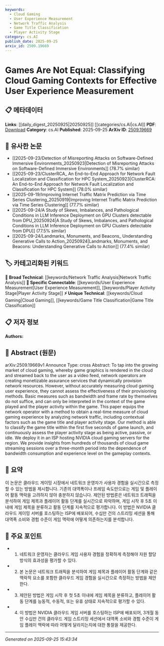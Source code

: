 ```yaml
---
keywords:
  - Cloud Gaming
  - User Experience Measurement
  - Network Traffic Analysis
  - Game Title Classification
  - Player Activity Stage
category: cs.AI
publish_date: 2025-09-25
arxiv_id: 2509.19669
---
```


<!-- KEYWORD_LINKING_METADATA:
{
  "processed_timestamp": "2025-09-25T15:43:34.548505",
  "vocabulary_version": "1.0",
  "selected_keywords": [
    "Cloud Gaming",
    "User Experience Measurement",
    "Network Traffic Analysis",
    "Game Title Classification",
    "Player Activity Stage"
  ],
  "rejected_keywords": [],
  "similarity_scores": {
    "Cloud Gaming": 0.78,
    "User Experience Measurement": 0.8,
    "Network Traffic Analysis": 0.82,
    "Game Title Classification": 0.77,
    "Player Activity Stage": 0.79
  },
  "extraction_method": "AI_prompt_based",
  "budget_applied": true,
  "candidates_json": {
    "candidates": [
      {
        "surface": "cloud gaming",
        "canonical": "Cloud Gaming",
        "aliases": [
          "game streaming",
          "cloud-based gaming"
        ],
        "category": "unique_technical",
        "rationale": "Cloud gaming is a distinct technological domain that can be linked to various network and user experience studies.",
        "novelty_score": 0.75,
        "connectivity_score": 0.65,
        "specificity_score": 0.85,
        "link_intent_score": 0.78
      },
      {
        "surface": "user experience measurement",
        "canonical": "User Experience Measurement",
        "aliases": [
          "UX measurement",
          "user experience assessment"
        ],
        "category": "specific_connectable",
        "rationale": "User experience measurement is crucial for evaluating the effectiveness of cloud gaming services and can connect with broader UX studies.",
        "novelty_score": 0.58,
        "connectivity_score": 0.72,
        "specificity_score": 0.7,
        "link_intent_score": 0.8
      },
      {
        "surface": "network traffic analysis",
        "canonical": "Network Traffic Analysis",
        "aliases": [
          "traffic analysis",
          "network data analysis"
        ],
        "category": "broad_technical",
        "rationale": "Network traffic analysis is a foundational technique in assessing cloud gaming performance and linking to network optimization studies.",
        "novelty_score": 0.52,
        "connectivity_score": 0.78,
        "specificity_score": 0.68,
        "link_intent_score": 0.82
      },
      {
        "surface": "game title classification",
        "canonical": "Game Title Classification",
        "aliases": [
          "game classification",
          "title identification"
        ],
        "category": "unique_technical",
        "rationale": "Classifying game titles is a specialized task that supports real-time user experience measurement in cloud gaming.",
        "novelty_score": 0.7,
        "connectivity_score": 0.6,
        "specificity_score": 0.8,
        "link_intent_score": 0.77
      },
      {
        "surface": "player activity stage",
        "canonical": "Player Activity Stage",
        "aliases": [
          "player state",
          "activity level"
        ],
        "category": "specific_connectable",
        "rationale": "Understanding player activity stages is essential for dynamic resource provisioning and can link to behavioral studies.",
        "novelty_score": 0.65,
        "connectivity_score": 0.68,
        "specificity_score": 0.75,
        "link_intent_score": 0.79
      }
    ],
    "ban_list_suggestions": [
      "network operators",
      "monetizable assurance services"
    ]
  },
  "decisions": [
    {
      "candidate_surface": "cloud gaming",
      "resolved_canonical": "Cloud Gaming",
      "decision": "linked",
      "scores": {
        "novelty": 0.75,
        "connectivity": 0.65,
        "specificity": 0.85,
        "link_intent": 0.78
      }
    },
    {
      "candidate_surface": "user experience measurement",
      "resolved_canonical": "User Experience Measurement",
      "decision": "linked",
      "scores": {
        "novelty": 0.58,
        "connectivity": 0.72,
        "specificity": 0.7,
        "link_intent": 0.8
      }
    },
    {
      "candidate_surface": "network traffic analysis",
      "resolved_canonical": "Network Traffic Analysis",
      "decision": "linked",
      "scores": {
        "novelty": 0.52,
        "connectivity": 0.78,
        "specificity": 0.68,
        "link_intent": 0.82
      }
    },
    {
      "candidate_surface": "game title classification",
      "resolved_canonical": "Game Title Classification",
      "decision": "linked",
      "scores": {
        "novelty": 0.7,
        "connectivity": 0.6,
        "specificity": 0.8,
        "link_intent": 0.77
      }
    },
    {
      "candidate_surface": "player activity stage",
      "resolved_canonical": "Player Activity Stage",
      "decision": "linked",
      "scores": {
        "novelty": 0.65,
        "connectivity": 0.68,
        "specificity": 0.75,
        "link_intent": 0.79
      }
    }
  ]
}
-->

# Games Are Not Equal: Classifying Cloud Gaming Contexts for Effective User Experience Measurement

## 📋 메타데이터

**Links**: [[daily_digest_20250925|20250925]] [[categories/cs.AI|cs.AI]]
**PDF**: [Download](https://arxiv.org/pdf/2509.19669.pdf)
**Category**: cs.AI
**Published**: 2025-09-25
**ArXiv ID**: [2509.19669](https://arxiv.org/abs/2509.19669)

## 🔗 유사한 논문
- [[2025-09-23/Detection of Misreporting Attacks on Software-Defined Immersive Environments_20250923|Detection of Misreporting Attacks on Software-Defined Immersive Environments]] (78.7% similar)
- [[2025-09-23/ClusterRCA_ An End-to-End Approach for Network Fault Localization and Classification for HPC System_20250923|ClusterRCA: An End-to-End Approach for Network Fault Localization and Classification for HPC System]] (78.0% similar)
- [[2025-09-19/Improving Internet Traffic Matrix Prediction via Time Series Clustering_20250919|Improving Internet Traffic Matrix Prediction via Time Series Clustering]] (77.7% similar)
- [[2025-09-24/A Study of Skews, Imbalances, and Pathological Conditions in LLM Inference Deployment on GPU Clusters detectable from DPU_20250924|A Study of Skews, Imbalances, and Pathological Conditions in LLM Inference Deployment on GPU Clusters detectable from DPU]] (77.5% similar)
- [[2025-09-24/Landmarks, Monuments, and Beacons_ Understanding Generative Calls to Action_20250924|Landmarks, Monuments, and Beacons: Understanding Generative Calls to Action]] (77.4% similar)

## 🏷️ 카테고리화된 키워드
**🧠 Broad Technical**: [[keywords/Network Traffic Analysis|Network Traffic Analysis]]
**🔗 Specific Connectable**: [[keywords/User Experience Measurement|User Experience Measurement]], [[keywords/Player Activity Stage|Player Activity Stage]]
**⚡ Unique Technical**: [[keywords/Cloud Gaming|Cloud Gaming]], [[keywords/Game Title Classification|Game Title Classification]]

## 📋 저자 정보

**Authors:** 

## 📄 Abstract (원문)

arXiv:2509.19669v1 Announce Type: cross 
Abstract: To tap into the growing market of cloud gaming, whereby game graphics is rendered in the cloud and streamed back to the user as a video feed, network operators are creating monetizable assurance services that dynamically provision network resources. However, without accurately measuring cloud gaming user experience, they cannot assess the effectiveness of their provisioning methods. Basic measures such as bandwidth and frame rate by themselves do not suffice, and can only be interpreted in the context of the game played and the player activity within the game. This paper equips the network operator with a method to obtain a real-time measure of cloud gaming experience by analyzing network traffic, including contextual factors such as the game title and player activity stage. Our method is able to classify the game title within the first five seconds of game launch, and continuously assess the player activity stage as being active, passive, or idle. We deploy it in an ISP hosting NVIDIA cloud gaming servers for the region. We provide insights from hundreds of thousands of cloud game streaming sessions over a three-month period into the dependence of bandwidth consumption and experience level on the gameplay contexts.

## 📝 요약

이 논문은 클라우드 게이밍 시장에서 네트워크 운영자가 사용자 경험을 실시간으로 측정할 수 있는 방법을 제시합니다. 기존의 대역폭이나 프레임 속도만으로는 게임 및 플레이어 활동 맥락을 고려하지 않아 충분하지 않습니다. 제안된 방법론은 네트워크 트래픽을 분석하여 게임 제목과 플레이어 활동 단계를 실시간으로 파악하며, 게임 시작 후 5초 이내에 게임 제목을 분류하고 활동 단계를 지속적으로 평가합니다. 이 방법은 NVIDIA 클라우드 게이밍 서버를 호스팅하는 ISP에 배포되어, 수십만 건의 스트리밍 세션을 통해 대역폭 소비와 경험 수준이 게임 맥락에 어떻게 의존하는지를 분석합니다.

## 🎯 주요 포인트

- 1. 네트워크 운영자는 클라우드 게임 사용자 경험을 정확하게 측정해야 자원 할당 방식의 효과성을 평가할 수 있다.
- 2. 본 논문은 네트워크 트래픽을 분석하여 게임 제목과 플레이어 활동 단계와 같은 맥락적 요소를 포함한 클라우드 게임 경험을 실시간으로 측정하는 방법을 제안한다.
- 3. 제안된 방법은 게임 시작 후 첫 5초 이내에 게임 제목을 분류하고, 플레이어 활동 단계를 능동적, 수동적, 또는 유휴 상태로 지속적으로 평가할 수 있다.
- 4. 이 방법은 NVIDIA 클라우드 게임 서버를 호스팅하는 ISP에 배포되어, 3개월 동안 수십만 건의 클라우드 게임 스트리밍 세션에서 대역폭 소비와 경험 수준이 게임 플레이 맥락에 따라 어떻게 달라지는지에 대한 통찰을 제공한다.


---

*Generated on 2025-09-25 15:43:34*